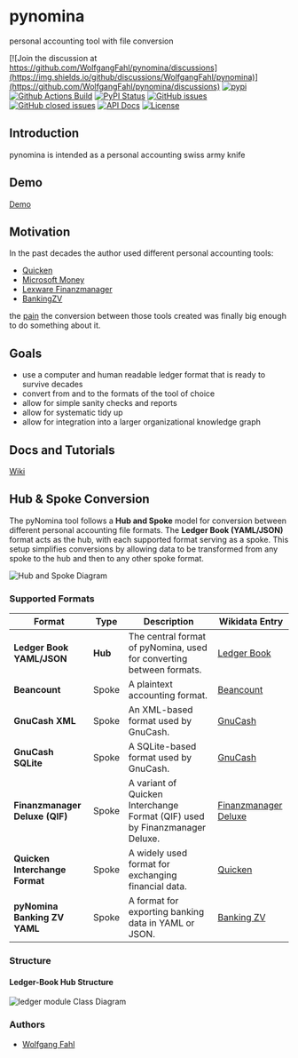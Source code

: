 # pynomina
personal accounting tool with file conversion

[![Join the discussion at https://github.com/WolfgangFahl/pynomina/discussions](https://img.shields.io/github/discussions/WolfgangFahl/pynomina)](https://github.com/WolfgangFahl/pynomina/discussions)
[![pypi](https://img.shields.io/pypi/pyversions/pynomina)](https://pypi.org/project/pynomina/)
[![Github Actions Build](https://github.com/WolfgangFahl/pynomina/actions/workflows/build.yml/badge.svg)](https://github.com/WolfgangFahl/pynomina/actions/workflows/build.yml)
[![PyPI Status](https://img.shields.io/pypi/v/pynomina.svg)](https://pypi.python.org/pypi/pynomina/)
[![GitHub issues](https://img.shields.io/github/issues/WolfgangFahl/pynomina.svg)](https://github.com/WolfgangFahl/pynomina/issues)
[![GitHub closed issues](https://img.shields.io/github/issues-closed/WolfgangFahl/pynomina.svg)](https://github.com/WolfgangFahl/pynomina/issues/?q=is%3Aissue+is%3Aclosed)
[![API Docs](https://img.shields.io/badge/API-Documentation-blue)](https://WolfgangFahl.github.io/pynomina/)
[![License](https://img.shields.io/github/license/WolfgangFahl/pynomina.svg)](https://www.apache.org/licenses/LICENSE-2.0)
## Introduction
pynomina is intended as a personal accounting swiss army knife

## Demo
[Demo](http://nomina.bitplan.com/)

## Motivation
In the past decades the author used different personal accounting tools:
* [Quicken](https://en.wikipedia.org/wiki/Quicken)
* [Microsoft Money](https://en.wikipedia.org/wiki/Microsoft_Money)
* [Lexware Finanzmanager](https://www.wikidata.org/wiki/Q1822341)
* [BankingZV](https://www.wikidata.org/wiki/Q130438296)

the [pain](https://wiki.bitplan.com/index.php/IT_Pain_Scale) the conversion between those tools created was finally big enough to do something about it.

## Goals
* use a computer and human readable ledger format that is ready to survive decades
* convert from and to the formats of the tool of choice
* allow for simple sanity checks and reports
* allow for systematic tidy up
* allow for integration into a larger organizational knowledge graph

## Docs and Tutorials
[Wiki](https://wiki.bitplan.com/index.php/pynomina)

## Hub & Spoke Conversion

The pyNomina tool follows a **Hub and Spoke** model for
conversion between different personal accounting file formats. The **Ledger Book (YAML/JSON)** format acts as the hub, with each supported format serving as a spoke.
This setup simplifies conversions by allowing data to be transformed from
any spoke to the hub and then to any other spoke format.

![Hub and Spoke Diagram](https://diagrams.bitplan.com/render/png/0x5de76b90.png)

### Supported Formats

| Format                        | Type         | Description                                                | Wikidata Entry                                                     |
|-------------------------------|--------------|------------------------------------------------------------|---------------------------------------------------------------------|
| **Ledger Book YAML/JSON**      | **Hub**      | The central format of pyNomina, used for converting between formats. | [Ledger Book](https://www.wikidata.org/wiki/Q281876)                |
| **Beancount**                  | Spoke        | A plaintext accounting format.                              | [Beancount](https://www.wikidata.org/wiki/Q130456404)               |
| **GnuCash XML**                | Spoke        | An XML-based format used by GnuCash.                        | [GnuCash](https://www.wikidata.org/wiki/Q130445392)                 |
| **GnuCash SQLite**             | Spoke        | A SQLite-based format used by GnuCash.                      | [GnuCash](https://www.wikidata.org/wiki/Q130445392)                 |
| **Finanzmanager Deluxe (QIF)** | Spoke        | A variant of Quicken Interchange Format (QIF) used by Finanzmanager Deluxe. | [Finanzmanager Deluxe](https://www.wikidata.org/wiki/Q1822341)      |
| **Quicken Interchange Format** | Spoke        | A widely used format for exchanging financial data.         | [Quicken](https://www.wikidata.org/wiki/Q750657)                    |
| **pyNomina Banking ZV YAML**   | Spoke        | A format for exporting banking data in YAML or JSON.        | [Banking ZV](https://www.wikidata.org/wiki/Q130438296)              |


### Structure

#### Ledger-Book Hub Structure
![ledger module Class Diagram](https://diagrams.bitplan.com/render/png/0xfec2cab6.png)


### Authors
* [Wolfgang Fahl](http://www.bitplan.com/Wolfgang_Fahl)

